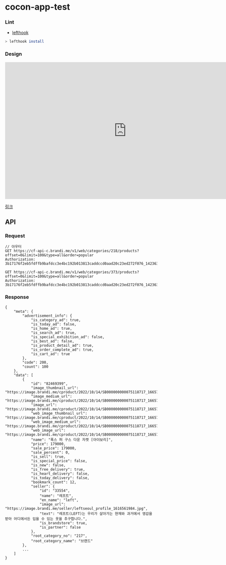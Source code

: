 # cocon-app-test

### Lint

- [lefthook](https://github.com/evilmartians/lefthook)

```bash
> lefthook install
```

### Design

<iframe style="border: 1px solid rgba(0, 0, 0, 0.1);" width="800" height="450" src="https://www.figma.com/embed?embed_host=share&url=https%3A%2F%2Fwww.figma.com%2Ffile%2F1VXFX2ehPKRawc56eIVwIs%2FCOCON-APP%3Fnode-id%3D0%253A1" allowfullscreen></iframe>

[링크](https://www.figma.com/file/1VXFX2ehPKRawc56eIVwIs/COCON-APP?node-id=0%3A1)

## API

### Request

```http
// 아우터
GET https://cf-api-c.brandi.me/v1/web/categories/218/products?offset=0&limit=100&type=all&order=popular
Authorization: 3b17176f2eb5fdffb9bafdcc3e4bc192b013813caddccd0aad20c23ed272f076_1423639497

GET https://cf-api-c.brandi.me/v1/web/categories/373/products?offset=0&limit=100&type=all&order=popular
Authorization: 3b17176f2eb5fdffb9bafdcc3e4bc192b013813caddccd0aad20c23ed272f076_1423639497
```

### Response

```http
{
    "meta": {
        "advertisement_info": {
            "is_category_ad": true,
            "is_today_ad": false,
            "is_home_ad": true,
            "is_search_ad": true,
            "is_special_exhibition_ad": false,
            "is_best_ad": false,
            "is_product_detail_ad": true,
            "is_order_complete_ad": true,
            "is_cart_ad": true
        },
        "code": 200,
        "count": 100
    },
    "data": [
        {
            "id": "82469399",
            "image_thumbnail_url": "https://image.brandi.me/cproduct/2022/10/14/SB000000000075118717_1665717802_image1_S.webp",
            "image_medium_url": "https://image.brandi.me/cproduct/2022/10/14/SB000000000075118717_1665717802_image1_S.webp",
            "image_url": "https://image.brandi.me/cproduct/2022/10/14/SB000000000075118717_1665717802_image1_M.webp",
            "web_image_thumbnail_url": "https://image.brandi.me/cproduct/2022/10/14/SB000000000075118717_1665717798_image1_S.jpeg",
            "web_image_medium_url": "https://image.brandi.me/cproduct/2022/10/14/SB000000000075118717_1665717798_image1_S.jpeg",
            "web_image_url": "https://image.brandi.me/cproduct/2022/10/14/SB000000000075118717_1665717798_image1_M.jpeg",
            "name": "폭스 퍼 구스 다운 자켓 [아이보리]",
            "price": 179000,
            "sale_price": 179000,
            "sale_percent": 0,
            "is_sell": true,
            "is_special_price": false,
            "is_new": false,
            "is_free_delivery": true,
            "is_heart_delivery": false,
            "is_today_delivery": false,
            "bookmark_count": 12,
            "seller": {
                "id": "33554",
                "name": "레프트",
                "en_name": "left",
                "image_url": "https://image.brandi.me/seller/leftseoul_profile_1616561984.jpg",
                "text": "레프트(LEFT)는 우리가 살아가는 현재와 과거에서 영감을 받아 어디에서든 입을 수 있는 옷을 추구합니다.",
                "is_brandstore": true,
                "is_partner": false
            },
            "root_category_no": "217",
            "root_category_name": "브랜드"
        },
        ...
    ]
}
```
